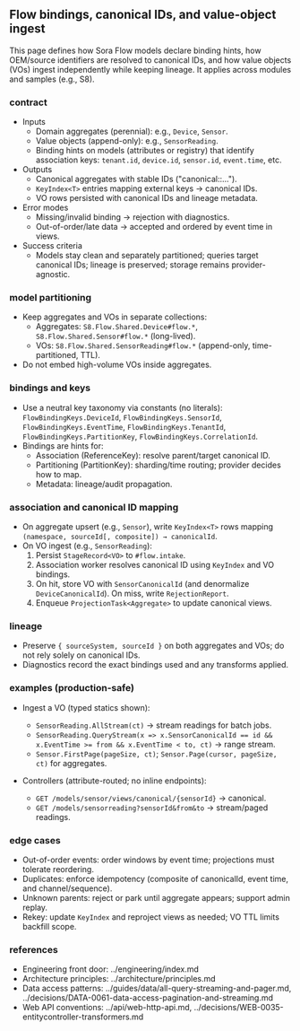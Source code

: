 ﻿## Flow bindings, canonical IDs, and value-object ingest

This page defines how Sora Flow models declare binding hints, how OEM/source identifiers are resolved to canonical IDs, and how value objects (VOs) ingest independently while keeping lineage. It applies across modules and samples (e.g., S8).

### contract

- Inputs
  - Domain aggregates (perennial): e.g., `Device`, `Sensor`.
  - Value objects (append-only): e.g., `SensorReading`.
  - Binding hints on models (attributes or registry) that identify association keys: `tenant.id`, `device.id`, `sensor.id`, `event.time`, etc.
- Outputs
  - Canonical aggregates with stable IDs ("canonical::…").
  - `KeyIndex<T>` entries mapping external keys → canonical IDs.
  - VO rows persisted with canonical IDs and lineage metadata.
- Error modes
  - Missing/invalid binding → rejection with diagnostics.
  - Out-of-order/late data → accepted and ordered by event time in views.
- Success criteria
  - Models stay clean and separately partitioned; queries target canonical IDs; lineage is preserved; storage remains provider-agnostic.

### model partitioning

- Keep aggregates and VOs in separate collections:
  - Aggregates: `S8.Flow.Shared.Device#flow.*`, `S8.Flow.Shared.Sensor#flow.*` (long-lived).
  - VOs: `S8.Flow.Shared.SensorReading#flow.*` (append-only, time-partitioned, TTL).
- Do not embed high-volume VOs inside aggregates.

### bindings and keys

- Use a neutral key taxonomy via constants (no literals): `FlowBindingKeys.DeviceId`, `FlowBindingKeys.SensorId`, `FlowBindingKeys.EventTime`, `FlowBindingKeys.TenantId`, `FlowBindingKeys.PartitionKey`, `FlowBindingKeys.CorrelationId`.
- Bindings are hints for:
  - Association (ReferenceKey): resolve parent/target canonical ID.
  - Partitioning (PartitionKey): sharding/time routing; provider decides how to map.
  - Metadata: lineage/audit propagation.

### association and canonical ID mapping

- On aggregate upsert (e.g., `Sensor`), write `KeyIndex<T>` rows mapping `(namespace, sourceId[, composite]) → canonicalId`.
- On VO ingest (e.g., `SensorReading`):
  1) Persist `StageRecord<VO>` to `#flow.intake`.
  2) Association worker resolves canonical ID using `KeyIndex` and VO bindings.
  3) On hit, store VO with `SensorCanonicalId` (and denormalize `DeviceCanonicalId`). On miss, write `RejectionReport`.
  4) Enqueue `ProjectionTask<Aggregate>` to update canonical views.

### lineage

- Preserve `{ sourceSystem, sourceId }` on both aggregates and VOs; do not rely solely on canonical IDs.
- Diagnostics record the exact bindings used and any transforms applied.

### examples (production-safe)

- Ingest a VO (typed statics shown):
  - `SensorReading.AllStream(ct)` → stream readings for batch jobs.
  - `SensorReading.QueryStream(x => x.SensorCanonicalId == id && x.EventTime >= from && x.EventTime < to, ct)` → range stream.
  - `Sensor.FirstPage(pageSize, ct)`; `Sensor.Page(cursor, pageSize, ct)` for aggregates.

- Controllers (attribute-routed; no inline endpoints):
  - `GET /models/sensor/views/canonical/{sensorId}` → canonical.
  - `GET /models/sensorreading?sensorId&from&to` → stream/paged readings.

### edge cases

- Out-of-order events: order windows by event time; projections must tolerate reordering.
- Duplicates: enforce idempotency (composite of canonicalId, event time, and channel/sequence).
- Unknown parents: reject or park until aggregate appears; support admin replay.
- Rekey: update `KeyIndex` and reproject views as needed; VO TTL limits backfill scope.

### references

- Engineering front door: ../engineering/index.md
- Architecture principles: ../architecture/principles.md
- Data access patterns: ../guides/data/all-query-streaming-and-pager.md, ../decisions/DATA-0061-data-access-pagination-and-streaming.md
- Web API conventions: ../api/web-http-api.md, ../decisions/WEB-0035-entitycontroller-transformers.md
